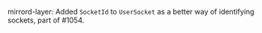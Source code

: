 mirrord-layer: Added `SocketId` to `UserSocket` as a better way of identifying sockets, part of #1054.